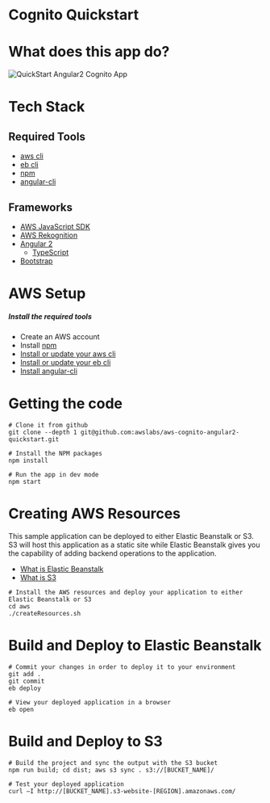 Cognito Quickstart
===================================================

# What does this app do?
![QuickStart Angular2 Cognito App](/aws/meta/Cognito-Angular2-QuickStart.png?raw=true)

# Tech Stack
## Required Tools
* [aws cli](http://docs.aws.amazon.com/cli/latest/userguide/installing.html)
* [eb cli](http://docs.aws.amazon.com/elasticbeanstalk/latest/dg/eb-cli3-install.html)
* [npm](https://www.npmjs.com/)
* [angular-cli](https://github.com/angular/angular-cli)

## Frameworks
* [AWS JavaScript SDK](http://docs.aws.amazon.com/AWSJavaScriptSDK/guide/browser-intro.html)
* [AWS Rekognition](https://aws.amazon.com/rekognition/)
* [Angular 2](https://angular.io/docs/ts/latest/quickstart.html)
    * [TypeScript](https://www.typescriptlang.org/docs/tutorial.html)
* [Bootstrap](http://getbootstrap.com/)

# AWS Setup
##### Install the required tools
* Create an AWS account
* Install [npm](https://www.npmjs.com/)
* [Install or update your aws cli](http://docs.aws.amazon.com/cli/latest/userguide/installing.html) 
* [Install or update your eb cli](http://docs.aws.amazon.com/elasticbeanstalk/latest/dg/eb-cli3-install.html) 
* [Install angular-cli](https://github.com/angular/angular-cli)


# Getting the code
```
# Clone it from github
git clone --depth 1 git@github.com:awslabs/aws-cognito-angular2-quickstart.git
```
```
# Install the NPM packages
npm install
```
```
# Run the app in dev mode
npm start
```
# Creating AWS Resources
This sample application can be deployed to either Elastic Beanstalk or S3. S3 will host this application as a static site
while Elastic Beanstalk gives you the capability of adding backend operations to the application. 

* [What is Elastic Beanstalk](http://docs.aws.amazon.com/elasticbeanstalk/latest/dg/Welcome.html)
* [What is S3](http://docs.aws.amazon.com/AmazonS3/latest/dev/Welcome.html)

```
# Install the AWS resources and deploy your application to either Elastic Beanstalk or S3
cd aws
./createResources.sh
```

# Build and Deploy to Elastic Beanstalk
```
# Commit your changes in order to deploy it to your environment
git add .
git commit
eb deploy
```
```
# View your deployed application in a browser
eb open
```

# Build and Deploy to S3
```
# Build the project and sync the output with the S3 bucket
npm run build; cd dist; aws s3 sync . s3://[BUCKET_NAME]/
```
```
# Test your deployed application
curl –I http://[BUCKET_NAME].s3-website-[REGION].amazonaws.com/
```
